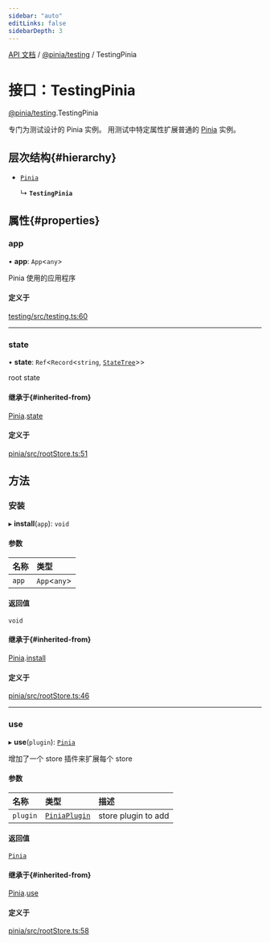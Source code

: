 ```yaml
---
sidebar: "auto"
editLinks: false
sidebarDepth: 3
---
```


[API 文档](../index.md) / [@pinia/testing](../modules/pinia_testing.md) / TestingPinia

# 接口：TestingPinia

[@pinia/testing](../modules/pinia_testing.md).TestingPinia

专门为测试设计的 Pinia 实例。
用测试中特定属性扩展普通的 [Pinia](pinia.Pinia.md) 实例。

## 层次结构{#hierarchy}

- [`Pinia`](pinia.Pinia.md)

  ↳ **`TestingPinia`**

## 属性{#properties}

### app

• **app**: `App`<`any`\>

Pinia 使用的应用程序

#### 定义于

[testing/src/testing.ts:60](https://github.com/posva/pinia/blob/46c50b2/packages/testing/src/testing.ts#L60)

___

### state

• **state**: `Ref`<`Record`<`string`, [`StateTree`](../modules/pinia.md#statetree)\>\>

root state

#### 继承于{#inherited-from}

[Pinia](pinia.Pinia.md).[state](pinia.Pinia.md#state)

#### 定义于

[pinia/src/rootStore.ts:51](https://github.com/posva/pinia/blob/46c50b2/packages/pinia/src/rootStore.ts#L51)

## 方法

### 安装

▸ **install**(`app`): `void`

#### 参数

| 名称 | 类型 |
| :------ | :------ |
| `app` | `App`<`any`\> |

#### 返回值

`void`

#### 继承于{#inherited-from}

[Pinia](pinia.Pinia.md).[install](pinia.Pinia.md#install)

#### 定义于

[pinia/src/rootStore.ts:46](https://github.com/posva/pinia/blob/46c50b2/packages/pinia/src/rootStore.ts#L46)

___

### use

▸ **use**(`plugin`): [`Pinia`](pinia.Pinia.md)

增加了一个 store 插件来扩展每个  store

#### 参数

| 名称 | 类型 | 描述 |
| :------ | :------ | :------ |
| `plugin` | [`PiniaPlugin`](pinia.PiniaPlugin.md) | store plugin to add |

#### 返回值

[`Pinia`](pinia.Pinia.md)

#### 继承于{#inherited-from}

[Pinia](pinia.Pinia.md).[use](pinia.Pinia.md#use)

#### 定义于

[pinia/src/rootStore.ts:58](https://github.com/posva/pinia/blob/46c50b2/packages/pinia/src/rootStore.ts#L58)
